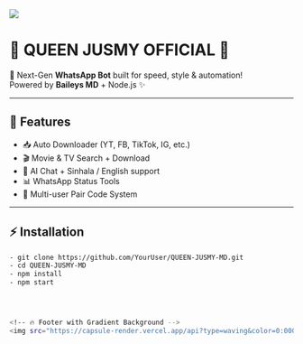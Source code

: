 <!-- Hero Header with Gradient Background -->
<img src="https://capsule-render.vercel.app/api?type=waving&color=0:000000,50:8B0000,100:FF0000&height=200&section=header&text=QUEEN-JUSMY%20MD%20V1&fontSize=55&fontColor=fff&animation=twinkling&fontAlignY=38&desc=Next-Gen%20WhatsApp%20Bot&descAlignY=55&descSize=22" />

# 🎀 QUEEN JUSMY OFFICIAL 🎀

🚀 Next-Gen **WhatsApp Bot** built for speed, style & automation!  
Powered by **Baileys MD** + Node.js ✨  

---
## 🌟 Features
- 📥 Auto Downloader (YT, FB, TikTok, IG, etc.)  
- 🎬 Movie & TV Search + Download  
- 🤖 AI Chat + Sinhala / English support  
- 📊 WhatsApp Status Tools  
- 🔗 Multi-user Pair Code System  

---
## ⚡ Installation
```bash
- git clone https://github.com/YourUser/QUEEN-JUSMY-MD.git
- cd QUEEN-JUSMY-MD
- npm install
- npm start




<!-- 🔥 Footer with Gradient Background -->
<img src="https://capsule-render.vercel.app/api?type=waving&color=0:000000,50:8B0000,100:FF0000&height=200&section=footer" />
